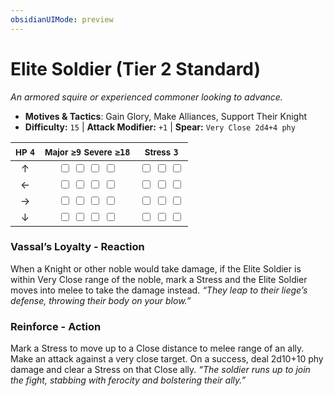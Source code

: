 ```yaml
---
obsidianUIMode: preview
---
```

# Elite Soldier (Tier 2 Standard)

*An armored squire or experienced commoner looking to advance.*

- **Motives & Tactics**: Gain Glory, Make Alliances, Support Their Knight
- **Difficulty:** `15` | **Attack Modifier:** `+1` | **Spear:** `Very Close 2d4+4 phy`

| <small>HP</small> `4` | <small>Major</small> `≥9` <small>Severe</small> `≥18` | <small>Stress</small> `3` |
|:-:|:-:|:-:|
| ↑ |  <input type="checkbox" unchecked id="8c2c0d0c"> <input type="checkbox" unchecked id="0522e2ad"> <input type="checkbox" unchecked id="7e7736b2"> <input type="checkbox" unchecked id="2577226c"> |  <input type="checkbox" unchecked id="607a0c22"> <input type="checkbox" unchecked id="15190b80"> <input type="checkbox" unchecked id="61c93e92"> |
| ← |  <input type="checkbox" unchecked id="f77aecd3"> <input type="checkbox" unchecked id="6fe0c7c4"> <input type="checkbox" unchecked id="a38460c4"> <input type="checkbox" unchecked id="fe304f67"> |  <input type="checkbox" unchecked id="9c66ee9d"> <input type="checkbox" unchecked id="1632f568"> <input type="checkbox" unchecked id="994e18e0"> |
| → |  <input type="checkbox" unchecked id="618c6097"> <input type="checkbox" unchecked id="5ebf9122"> <input type="checkbox" unchecked id="2c2f26dd"> <input type="checkbox" unchecked id="cdabe00f"> |  <input type="checkbox" unchecked id="23e7631a"> <input type="checkbox" unchecked id="9b1ada49"> <input type="checkbox" unchecked id="a999bfe8"> |
| ↓ |  <input type="checkbox" unchecked id="f5d8e562"> <input type="checkbox" unchecked id="07d5df7b"> <input type="checkbox" unchecked id="2c8c369c"> <input type="checkbox" unchecked id="63ec8a85"> |  <input type="checkbox" unchecked id="6f9459b9"> <input type="checkbox" unchecked id="9456c1c4"> <input type="checkbox" unchecked id="0dd51d8f"> |

### Vassal’s Loyalty - Reaction

When a Knight or other noble would take damage, if the Elite Soldier is within Very Close range of the noble, mark a Stress and the Elite Soldier moves into melee to take the damage instead. *“They leap to their liege’s defense, throwing their body on your blow.”*

### Reinforce - Action

Mark a Stress to move up to a Close distance to melee range of an ally. Make an attack against a very close target. On a success, deal 2d10+10 phy damage and clear a Stress on that Close ally. *“The soldier runs up to join the fight, stabbing with ferocity and bolstering their ally.”*
